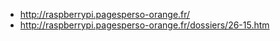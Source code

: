 - http://raspberrypi.pagesperso-orange.fr/
- http://raspberrypi.pagesperso-orange.fr/dossiers/26-15.htm
